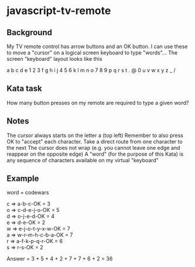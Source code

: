 # javascript-tv-remote

## Background
My TV remote control has arrow buttons and an OK button.
I can use these to move a "cursor" on a logical screen keyboard to type "words"...
The screen "keyboard" layout looks like this

a	b	c	d	e	1	2	3
f	g	h	i	j	4	5	6
k	l	m	n	o	7	8	9
p	q	r	s	t	.	@	0
u	v	w	x	y	z	_	/

## Kata task
How many button presses on my remote are required to type a given word?

## Notes
The cursor always starts on the letter a (top left)
Remember to also press OK to "accept" each character.
Take a direct route from one character to the next
The cursor does not wrap (e.g. you cannot leave one edge and reappear on the opposite edge)
A "word" (for the purpose of this Kata) is any sequence of characters available on my virtual "keyboard"

## Example
word = codewars

c => a-b-c-OK = 3<br>
o => c-d-e-j-o-OK = 5<br>
d => o-j-e-d-OK = 4<br>
e => d-e-OK = 2<br>
w => e-j-o-t-y-x-w-OK = 7<br>
a => w-r-m-h-c-b-a-OK = 7<br>
r => a-f-k-p-q-r-OK = 6<br>
s => r-s-OK = 2

Answer = 3 + 5 + 4 + 2 + 7 + 7 + 6 + 2 = 36

